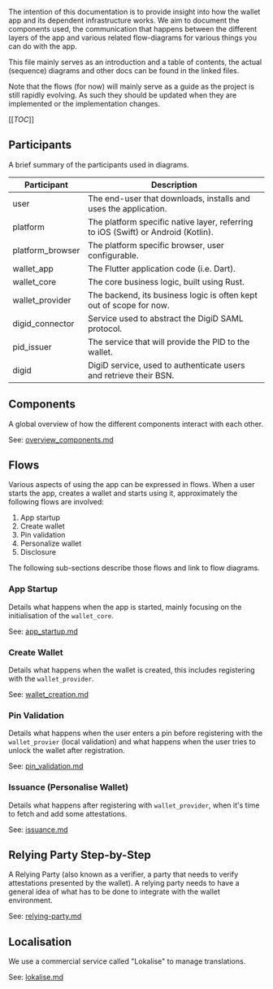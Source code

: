 The intention of this documentation is to provide insight into how the wallet
app and its dependent infrastructure works. We aim to document the components
used, the communication that happens between the different layers of the app
and various related flow-diagrams for various things you can do with the app.

This file mainly serves as an introduction and a table of contents, the actual
(sequence) diagrams and other docs can be found in the linked files.

Note that the flows (for now) will mainly serve as a guide as the project is
still rapidly evolving. As such they should be updated when they are implemented
or the implementation changes.

[[_TOC_]]

## Participants

A brief summary of the participants used in diagrams.

| Participant      | Description                                                                       |
|------------------|-----------------------------------------------------------------------------------|
| user             | The end-user that downloads, installs and uses the application.                   |
| platform         | The platform specific native layer, referring to iOS (Swift) or Android (Kotlin). |
| platform_browser | The platform specific browser, user configurable.                                 |
| wallet_app       | The Flutter application code (i.e. Dart).                                         |
| wallet_core      | The core business logic, built using Rust.                                        |
| wallet_provider  | The backend, its business logic is often kept out of scope for now.               |
| digid_connector  | Service used to abstract the DigiD SAML protocol.                                 |
| pid_issuer       | The service that will provide the PID to the wallet.                              |
| digid            | DigiD service, used to authenticate users and retrieve their BSN.                 |

## Components

A global overview of how the different components interact with each other.

See: [overview_components.md](./diagrams/overview_components.md)

## Flows

Various aspects of using the app can be expressed in flows. When a user starts
the app, creates a wallet and starts using it, approximately the following
flows are involved:

  1. App startup
  2. Create wallet
  3. Pin validation
  4. Personalize wallet
  5. Disclosure

The following sub-sections describe those flows and link to flow diagrams.

### App Startup

Details what happens when the app is started, mainly focusing on the
initialisation of the `wallet_core`.

See: [app_startup.md](./diagrams/app_startup_flow.md)

### Create Wallet

Details what happens when the wallet is created, this includes registering with
the `wallet_provider`.

See: [wallet_creation.md](./diagrams/wallet_creation_flow.md)

### Pin Validation

Details what happens when the user enters a pin before registering with the
`wallet_provier` (local validation) and what happens when the user tries to
unlock the wallet after registration.

See: [pin_validation.md](./diagrams/pin_validation_flow.md)

### Issuance (Personalise Wallet)

Details what happens after registering with `wallet_provider`, when it's time to
fetch and add some attestations.

See: [issuance.md](./diagrams/issuance_flow.md)

## Relying Party Step-by-Step

A Relying Party (also known as a verifier, a party that needs to verify
attestations presented by the wallet). A relying party needs to have a general
idea of what has to be done to integrate with the wallet environment.

See: [relying-party.md](./relying-party.md)


## Localisation

We use a commercial service called "Lokalise" to manage translations.

See: [lokalise.md](./lokalise.md)
